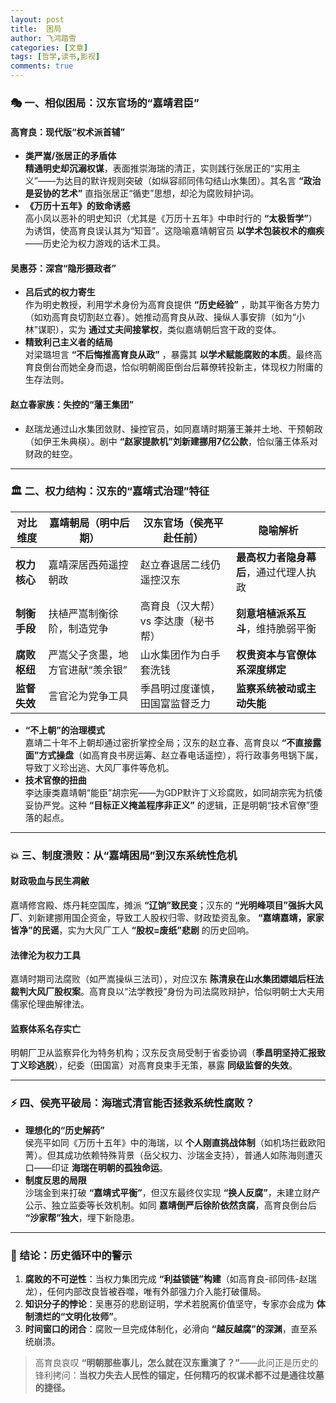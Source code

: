 ```yaml
---
layout: post
title:  困局
author: 飞鸿踏雪
categories: [文章]
tags: [哲学,读书,影视]
comments: true
---
```


### 🎭 一、相似困局：汉东官场的“嘉靖君臣”
#### 高育良：现代版“权术派首辅”
- **类严嵩/张居正的矛盾体**  
  **精通明史却沉溺权谋**，表面推崇海瑞的清正，实则践行张居正的“实用主义”——为达目的默许规则突破（如纵容祁同伟勾结山水集团）。其名言 **“政治是妥协的艺术”** 直指张居正“循吏”思想，却沦为腐败辩护词。  
- **《万历十五年》的致命诱惑**  
  高小凤以恶补的明史知识（尤其是《万历十五年》中申时行的 **“太极哲学”**）为诱饵，使高育良误认其为“知音”。这隐喻嘉靖朝官员 **以学术包装权术的痼疾**——历史沦为权力游戏的话术工具。

#### 吴惠芬：深宫“隐形摄政者”
- **吕后式的权力寄生**  
  作为明史教授，利用学术身份为高育良提供 **“历史经验”** ，助其平衡各方势力（如劝高育良切割赵立春）。她推动高育良从政、操纵人事安排（如为“小林”谋职），实为 **通过丈夫间接掌权**，类似嘉靖朝后宫干政的变体。  
- **精致利己主义者的结局**  
  对梁璐坦言 **“不后悔推高育良从政”** ，暴露其 **以学术赋能腐败的本质**。最终高育良倒台而她全身而退，恰似明朝阁臣倒台后幕僚转投新主，体现权力附庸的生存法则。

#### 赵立春家族：失控的“藩王集团”
- 赵瑞龙通过山水集团敛财、操控官员，如同嘉靖时期藩王兼并土地、干预朝政（如伊王朱典楧）。剧中 **“赵家提款机”刘新建挪用7亿公款**，恰似藩王体系对财政的蛀空。

---

### 🏛️ 二、权力结构：汉东的“嘉靖式治理”特征

| 对比维度   | 嘉靖朝局（明中后期）               | 汉东官场（侯亮平赴任前）           | 隐喻解析                                   |
|------------|------------------------------------|------------------------------------|--------------------------------------------|
| **权力核心** | 嘉靖深居西苑遥控朝政               | 赵立春退居二线仍遥控汉东           | **最高权力者隐身幕后**，通过代理人执政     |
| **制衡手段** | 扶植严嵩制衡徐阶，制造党争         | 高育良（汉大帮）vs 李达康（秘书帮） | **刻意培植派系互斗**，维持脆弱平衡         |
| **腐败枢纽** | 严嵩父子贪墨，地方官进献“羡余银”   | 山水集团作为白手套洗钱             | **权贵资本与官僚体系深度绑定**             |
| **监督失效** | 言官沦为党争工具                   | 季昌明过度谨慎，田国富监督乏力     | **监察系统被动或主动失能**                 |

- **“不上朝”的治理模式**  
  嘉靖二十年不上朝却通过密折掌控全局；汉东的赵立春、高育良以 **“不直接露面”方式操盘**（如高育良书房运筹、赵立春电话遥控），将行政事务甩锅下属，导致丁义珍出逃、大风厂事件等危机。  
- **技术官僚的扭曲**  
  李达康类嘉靖朝“能臣”胡宗宪——为GDP默许丁义珍腐败，如同胡宗宪为抗倭妥协严党。这种 **“目标正义掩盖程序非正义”** 的逻辑，正是明朝“技术官僚”堕落的起点。

---

### 💥 三、制度溃败：从“嘉靖困局”到汉东系统性危机
#### 财政吸血与民生凋敝
嘉靖修宫殿、炼丹耗空国库，摊派 **“辽饷”致民变**；汉东的 **“光明峰项目”强拆大风厂**、刘新建挪用国企资金，导致工人股权归零、财政垫资乱象。 **“嘉靖嘉靖，家家皆净”的民谣**，实为大风厂工人 **“股权=废纸”悲剧** 的历史回响。

#### 法律沦为权力工具
嘉靖时期司法腐败（如严嵩操纵三法司），对应汉东 **陈清泉在山水集团嫖娼后枉法裁判大风厂股权案**。高育良以“法学教授”身份为司法腐败辩护，恰似明朝士大夫用儒家伦理曲解律法。

#### 监察体系名存实亡
明朝厂卫从监察异化为特务机构；汉东反贪局受制于省委协调（**季昌明坚持汇报致丁义珍逃脱**），纪委（田国富）对高育良束手无策，暴露 **同级监督的失效**。

---

### ⚡️ 四、侯亮平破局：海瑞式清官能否拯救系统性腐败？
- **理想化的“历史解药”**  
  侯亮平如同《万历十五年》中的海瑞，以 **个人刚直挑战体制**（如机场拦截欧阳菁）。但其成功依赖特殊背景（岳父权力、沙瑞金支持），普通人如陈海则遭灭口——印证 **海瑞在明朝的孤独命运**。  
- **制度反思的局限**  
  沙瑞金到来打破 **“嘉靖式平衡”**，但汉东最终仅实现 **“换人反腐”**，未建立财产公示、独立监委等长效机制。如同 **嘉靖倒严后徐阶依然贪腐**，高育良倒台后 **“沙家帮”独大**，埋下新隐患。

---

### 💎 结论：历史循环中的警示
1. **腐败的不可逆性**：当权力集团完成 **“利益锁链”构建**（如高育良-祁同伟-赵瑞龙），任何内部改良皆被吞噬，唯有外部强力介入能打破僵局。  
2. **知识分子的悖论**：吴惠芬的悲剧证明，学术若脱离价值坚守，专家亦会成为 **体制溃烂的“文明化妆师”**。  
3. **时间窗口的闭合**：腐败一旦完成体制化，必滑向 **“越反越腐”的深渊**，直至系统崩溃。  

> 高育良哀叹 **“明朝那些事儿，怎么就在汉东重演了？”**——此问正是历史的锋利拷问：**当权力失去人民性的锚定，任何精巧的权谋术都不过是通往坟墓的捷径。**